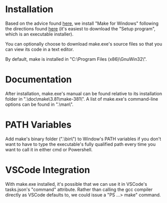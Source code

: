 # Installation
Based on the advice found [here](https://superuser.com/a/808818), we install "Make for Windows" following the directions found [here](https://gnuwin32.sourceforge.net/packages/make.htm) (it's easiest to download the "Setup program", which is an executable installer).

You can optionally choose to download make.exe's source files so that you can view its code in a text editor.

By default, make is installed in "C:\\Program Files (x86)\\GnuWin32\\".

# Documentation
After installation, make.exe's manual can be found relative to its installation folder in ".\\doc\\make\\3.81\\make-381\\".  A list of make.exe's command-line options can be found in ".\\man\\".

# PATH Variables
Add make's binary folder (".\\bin\\") to Window's PATH variables if you don't want to have to type the executable's fully qualified path every time you want to call it in either cmd or Powershell.

# VSCode Integration
With make.exe installed, it's possible that we can use it in VSCode's tasks.json's "command" attribute.  Rather than calling the gcc compiler directly as VSCode defaults to, we could issue a "PS ...> make" command.
